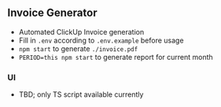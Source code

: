 ## Invoice Generator

- Automated ClickUp Invoice generation
- Fill in `.env` according to `.env.example` before usage
- `npm start` to generate `./invoice.pdf`
- `PERIOD=this npm start` to generate report for current month

### UI

- TBD; only TS script available currently
